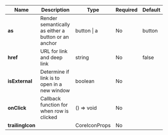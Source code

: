 | **Name**         | **Description**                                     | **Type**      | **Required** | **Default** |
|------------------|-----------------------------------------------------|---------------|--------------|-------------|
| **as**           | Render semantically as either a button or an anchor | button \| a   | No           | button      |
| **href**         | URL for link and deep link                          | string        | No           | false       |
| **isExternal**   | Determine if link is to open in a new window        | boolean       | No           |             |
| **onClick**      | Callback function for when row is clicked           | () => void    | No           |             |
| **trailingIcon** |                                                     | CoreIconProps | No           |             |
